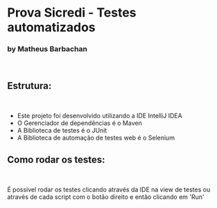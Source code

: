 <h1>Prova Sicredi - Testes automatizados</h1>
<h3>by Matheus Barbachan</h3></br>

<h2>Estrutura:</h2></br>
<ul>
  <li>Este projeto foi desenvolvido utilizando a IDE IntelliJ IDEA </li>
  <li>O Gerenciador de dependências é o Maven</li>
  <li>A Biblioteca de testes é o JUnit</li>
  <li>A Biblioteca de automação de testes web é o Selenium</li>
</ul>

<h2>Como rodar os testes:</h2></br>
  <p>    É possivel rodar os testes clicando através da IDE na view de testes ou através de cada script com o botão direito e então clicando em 'Run'</p>
